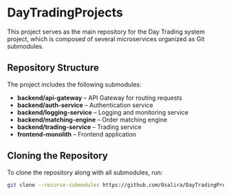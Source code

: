 # DayTradingProjects

This project serves as the main repository for the Day Trading system project, which is composed of several microservices organized as Git submodules.

## Repository Structure

The project includes the following submodules:

- **backend/api-gateway** – API Gateway for routing requests
- **backend/auth-service** – Authentication service
- **backend/logging-service** – Logging and monitoring service
- **backend/matching-engine** – Order matching engine
- **backend/trading-service** – Trading service
- **frontend-monolith** – Frontend application

## Cloning the Repository

To clone the repository along with all submodules, run:

```bash
git clone --recurse-submodules https://github.com/Osalira/DayTradingProjects.git
